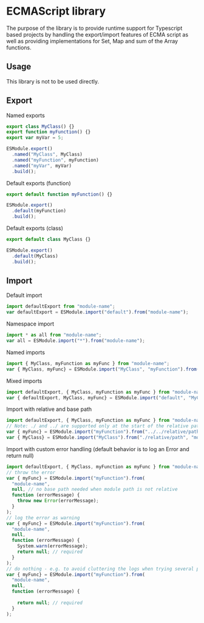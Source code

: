 # ECMAScript library
The purpose of the library is to provide runtime support for Typescript based projects by handling the export/import features of ECMA script as well as providing implementations for Set, Map and sum of the Array functions.

## Usage
This library is not to be used directly.

## Export

Named exports
```js
export class MyClass() {}
export function myFunction() {}
export var myVar = 5;

ESModule.export()
  .named("MyClass", MyClass)
  .named("myFunction", myFunction)
  .named("myVar", myVar)
  .build();
```

Default exports (function)
```js
export default function myFunction() {}

ESModule.export()
  .default(myFunction)
  .build();
```

Default exports (class)
```js
export default class MyClass {}

ESModule.export()
  .default(MyClass)
  .build();
```

## Import

Default import
```js
import defaultExport from "module-name";
var defaultExport = ESModule.import("default").from("module-name");
```

Namespace import
```js
import * as all from "module-name";
var all = ESModule.import("*").from("module-name");
```

Named imports
```js
import { MyClass, myFunction as myFunc } from "module-name";
var { MyClass, myFunc} = ESModule.import("MyClass", "myFunction").from("module-name");
```

Mixed imports
```js
import defaultExport, { MyClass, myFunction as myFunc } from "module-name";
var { defaultExport, MyClass, myFunc} = ESModule.import("default", "MyClass", "myFunction").from("module-name");
```

Import with relative and base path
```js
import defaultExport, { MyClass, myFunction as myFunc } from "module-name";
// Note: ./ and ../ are supported only at the start of the relative path. Relative paths without base path will result in error
var { myFunc} = ESModule.import("myFunction").from("../../relative/path", "module-name");
var { MyClass} = ESModule.import("MyClass").from("./relative/path", "module-name");
```

Import with custom error handling (default behavior is to log an Error and return null)
```js
import defaultExport, { MyClass, myFunction as myFunc } from "module-name";
// throw the error
var { myFunc} = ESModule.import("myFunction").from(
  "module-name",
  null, // no base path needed when module path is not relative
  function (errorMessage) { 
    throw new Error(errorMessage);
  }
);
// log the error as warning
var { myFunc} = ESModule.import("myFunction").from(
  "module-name",
  null,
  function (errorMessage) { 
    System.warn(errorMessage);
    return null; // required
  }
);
// do nothing - e.g. to avoid cluttering the logs when trying several potential module paths
var { myFunc} = ESModule.import("myFunction").from(
  "module-name",
  null,
  function (errorMessage) {
    
    return null; // required
  }
);
```

